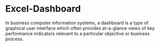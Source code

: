 # Excel-Dashboard
In business computer information systems, a dashboard is a type of graphical user interface which often provides at-a-glance views of key performance indicators relevant to a particular objective or business process.

